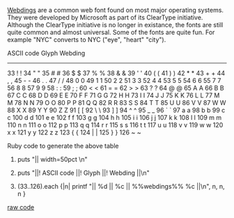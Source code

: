<div id="wikitext">

<span id="excerpt"></span>
[Webdings](http://en.wikipedia.org/wiki/Webdings) are a common web font
found on most major operating systems. They were developed by Microsoft
as part of its ClearType initiative. Although the ClearType initiative
is no longer in existance, the fonts are still quite common and almost
universal. Some of the fonts are quite fun. For example "NYC" converts
to <span class="webdings"> NYC </span> ("eye", "heart" "city"). <span
id="excerptend"></span>

<div class="vspace">

</div>

  ASCII code   Glyph   Webding
  ------------ ------- -----------------------------------
  33           !       <span class="webdings"> !</span>
  34           "       <span class="webdings"> "</span>
  35           \#      <span class="webdings"> \#</span>
  36           \$      <span class="webdings"> \$</span>
  37           %       <span class="webdings"> %</span>
  38           &       <span class="webdings"> &</span>
  39           '       <span class="webdings"> '</span>
  40           (       <span class="webdings"> (</span>
  41           )       <span class="webdings"> )</span>
  42           \*      <span class="webdings"> \*</span>
  43           +       <span class="webdings"> +</span>
  44           ,       <span class="webdings"> ,</span>
  45           -       <span class="webdings"> -</span>
  46           .       <span class="webdings"> .</span>
  47           /       <span class="webdings"> /</span>
  48           0       <span class="webdings"> 0</span>
  49           1       <span class="webdings"> 1</span>
  50           2       <span class="webdings"> 2</span>
  51           3       <span class="webdings"> 3</span>
  52           4       <span class="webdings"> 4</span>
  53           5       <span class="webdings"> 5</span>
  54           6       <span class="webdings"> 6</span>
  55           7       <span class="webdings"> 7</span>
  56           8       <span class="webdings"> 8</span>
  57           9       <span class="webdings"> 9</span>
  58           :       <span class="webdings"> :</span>
  59           ;       <span class="webdings"> ;</span>
  60           \<      <span class="webdings"> \<</span>
  61           =       <span class="webdings"> =</span>
  62           \>      <span class="webdings"> \></span>
  63           ?       <span class="webdings"> ?</span>
  64           @       <span class="webdings"> @</span>
  65           A       <span class="webdings"> A</span>
  66           B       <span class="webdings"> B</span>
  67           C       <span class="webdings"> C</span>
  68           D       <span class="webdings"> D</span>
  69           E       <span class="webdings"> E</span>
  70           F       <span class="webdings"> F</span>
  71           G       <span class="webdings"> G</span>
  72           H       <span class="webdings"> H</span>
  73           I       <span class="webdings"> I</span>
  74           J       <span class="webdings"> J</span>
  75           K       <span class="webdings"> K</span>
  76           L       <span class="webdings"> L</span>
  77           M       <span class="webdings"> M</span>
  78           N       <span class="webdings"> N</span>
  79           O       <span class="webdings"> O</span>
  80           P       <span class="webdings"> P</span>
  81           Q       <span class="webdings"> Q</span>
  82           R       <span class="webdings"> R</span>
  83           S       <span class="webdings"> S</span>
  84           T       <span class="webdings"> T</span>
  85           U       <span class="webdings"> U</span>
  86           V       <span class="webdings"> V</span>
  87           W       <span class="webdings"> W</span>
  88           X       <span class="webdings"> X</span>
  89           Y       <span class="webdings"> Y</span>
  90           Z       <span class="webdings"> Z</span>
  91           [       <span class="webdings"> [</span>
  92           \\      <span class="webdings"> \\</span>
  93           ]       <span class="webdings"> ]</span>
  94           \^      <span class="webdings"> \^</span>
  95           \_      <span class="webdings"> \_</span>
  96           \`      <span class="webdings"> \`</span>
  97           a       <span class="webdings"> a</span>
  98           b       <span class="webdings"> b</span>
  99           c       <span class="webdings"> c</span>
  100          d       <span class="webdings"> d</span>
  101          e       <span class="webdings"> e</span>
  102          f       <span class="webdings"> f</span>
  103          g       <span class="webdings"> g</span>
  104          h       <span class="webdings"> h</span>
  105          i       <span class="webdings"> i</span>
  106          j       <span class="webdings"> j</span>
  107          k       <span class="webdings"> k</span>
  108          l       <span class="webdings"> l</span>
  109          m       <span class="webdings"> m</span>
  110          n       <span class="webdings"> n</span>
  111          o       <span class="webdings"> o</span>
  112          p       <span class="webdings"> p</span>
  113          q       <span class="webdings"> q</span>
  114          r       <span class="webdings"> r</span>
  115          s       <span class="webdings"> s</span>
  116          t       <span class="webdings"> t</span>
  117          u       <span class="webdings"> u</span>
  118          v       <span class="webdings"> v</span>
  119          w       <span class="webdings"> w</span>
  120          x       <span class="webdings"> x</span>
  121          y       <span class="webdings"> y</span>
  122          z       <span class="webdings"> z</span>
  123          {       <span class="webdings"> {</span>
  124          |       <span class="webdings"> |</span>
  125          }       <span class="webdings"> }</span>
  126          \~      <span class="webdings"> \~</span>

<div class="vspace">

</div>

<div id="sourceblock1" class="sourceblock">

<div class="sourceblocktext">

<div class="ruby">

<div class="head">

Ruby code to generate the above table

</div>

1.  <div class="de1">

    <span class="kw3">puts</span> <span class="st0">"|| width=50pct
    <span class="es0">\\n</span>"</span>

    </div>

2.  <div class="de1">

    <span class="kw3">puts</span> <span class="st0">"||! ASCII code ||!
    Glyph ||! Webding ||<span class="es0">\\n</span>"</span>

    </div>

3.  <div class="de1">

    <span class="br0">(</span><span class="nu0">33</span>..<span
    class="nu0">126</span><span class="br0">)</span>.<span
    class="me1">each</span> <span class="br0">{</span><span
    class="sy0">|</span>n<span class="sy0">|</span> <span
    class="kw3">printf</span> <span class="st0">"|| %d || %c ||
    %%webdings%% %c ||<span class="es0">\\n</span>"</span>, n, n, n
    <span class="br0">}</span>

    </div>

</div>

</div>

<div class="sourceblocklink">

[raw
code](http://wiki.tamouse.org?n=Technology.Webdings?action=sourceblock&num=1)

</div>

</div>

<div class="vspace">

</div>

</div>

